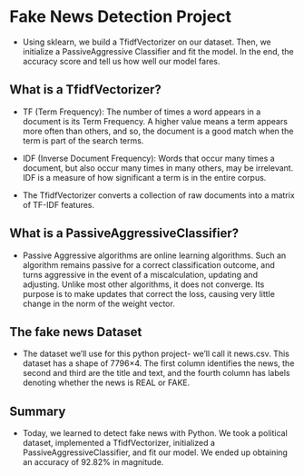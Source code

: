# Fake News Detection Project
* Using sklearn, we build a TfidfVectorizer on our dataset. Then, we initialize a PassiveAggressive Classifier and fit the model. In the end, the accuracy score and tell us how well our model fares.

## What is a TfidfVectorizer?
* TF (Term Frequency): The number of times a word appears in a document is its Term Frequency. A higher value means a term appears more often than others, and so, the document is a good match when the term is part of the search terms.

* IDF (Inverse Document Frequency): Words that occur many times a document, but also occur many times in many others, may be irrelevant. IDF is a measure of how significant a term is in the entire corpus.

* The TfidfVectorizer converts a collection of raw documents into a matrix of TF-IDF features.

## What is a PassiveAggressiveClassifier?

* Passive Aggressive algorithms are online learning algorithms. Such an algorithm remains passive for a correct classification outcome, and turns aggressive in the event of a miscalculation, updating and adjusting. Unlike most other algorithms, it does not converge. Its purpose is to make updates that correct the loss, causing very little change in the norm of the weight vector.

## The fake news Dataset

* The dataset we’ll use for this python project- we’ll call it news.csv. This dataset has a shape of 7796×4. The first column identifies the news, the second and third     are the title and text, and the fourth column has labels denoting whether the news is REAL or FAKE.

## Summary

* Today, we learned to detect fake news with Python. We took a political dataset, implemented a TfidfVectorizer, initialized a PassiveAggressiveClassifier, and fit our model. We ended up obtaining an accuracy of 92.82% in magnitude.
